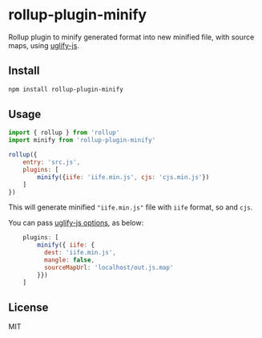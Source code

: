 # rollup-plugin-minify
Rollup plugin to minify generated format into new minified file, with source maps, using [uglify-js](https://github.com/mishoo/UglifyJS2).

## Install

``` bash
npm install rollup-plugin-minify
```

## Usage

``` javascript
import { rollup } from 'rollup'
import minify from 'rollup-plugin-minify'

rollup({
    entry: 'src.js',
    plugins: [
        minify({iife: 'iife.min.js', cjs: 'cjs.min.js'})
    ]
})
```

This will generate minified `"iife.min.js"` file with `iife` format, so and `cjs`.

You can pass [uglify-js options](https://github.com/mishoo/UglifyJS2#api-reference), as below:

``` javascript
    plugins: [
        minify({ iife: {
          dest: 'iife.min.js',
          mangle: false,
          sourceMapUrl: 'localhost/out.js.map'
        }})
    ]
```

## License

MIT

